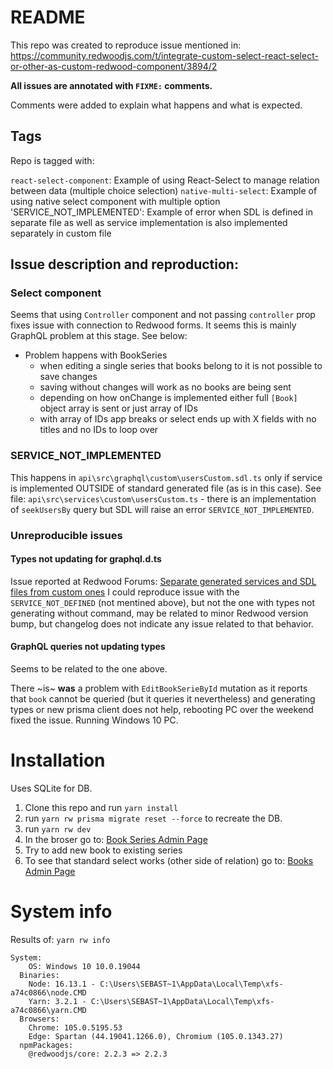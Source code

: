 # README

This repo was created to reproduce issue mentioned in:
https://community.redwoodjs.com/t/integrate-custom-select-react-select-or-other-as-custom-redwood-component/3894/2

**All issues are annotated with `FIXME:` comments.**

Comments were added to explain what happens and what is expected.

## Tags

Repo is tagged with:

`react-select-component`: Example of using React-Select to manage relation between data (multiple choice selection)
`native-multi-select`: Example of using native select component with multiple option
'SERVICE_NOT_IMPLEMENTED': Example of error when SDL is defined in separate file as well as service implementation is also implemented separately in custom file

## Issue description and reproduction:

### Select component

Seems that using `Controller` component and not passing `controller` prop fixes issue with connection to Redwood forms.
It seems this is mainly GraphQL problem at this stage.
See below:

- Problem happens with BookSeries
  - when editing a single series that books belong to it is not possible to save changes
  - saving without changes will work as no books are being sent
  - depending on how onChange is implemented either full `[Book]` object array is sent or just array of IDs
  - with array of IDs app breaks or select ends up with X fields with no titles and no IDs to loop over

### SERVICE_NOT_IMPLEMENTED

This happens in `api\src\graphql\custom\usersCustom.sdl.ts` only if service is implemented OUTSIDE of standard generated file (as is in this case).
See file: `api\src\services\custom\usersCustom.ts` - there is an implementation of `seekUsersBy` query but SDL will raise an error `SERVICE_NOT_IMPLEMENTED`.

### Unreproducible issues

#### Types not updating for graphql.d.ts

Issue reported at Redwood Forums: [Separate generated services and SDL files from custom ones](https://community.redwoodjs.com/t/separate-generated-services-and-sdl-files-from-custom-ones/3896/8)
I could reproduce issue with the `SERVICE_NOT_DEFINED` (not mentined above), but not the one with types not generating without command, may be related to minor Redwood version bump, but changelog does not indicate any issue related to that behavior.

#### GraphQL queries not updating types

Seems to be related to the one above.

There ~is~ **was** a problem with `EditBookSerieById` mutation as it reports that `book` cannot be queried (but it queries it nevertheless) and generating types or new prisma client does not help, rebooting PC over the weekend fixed the issue. Running Windows 10 PC.

# Installation

Uses SQLite for DB.

1. Clone this repo and run `yarn install`
2. run `yarn rw prisma migrate reset --force` to recreate the DB.
3. run `yarn rw dev`
4. In the broser go to: [Book Series Admin Page](http://localhost:8910/admin/book-series)
5. Try to add new book to existing series
6. To see that standard select works (other side of relation) go to: [Books Admin Page](http://localhost:8910/admin/books)


# System info

Results of: `yarn rw info`

```
System:
    OS: Windows 10 10.0.19044
  Binaries:
    Node: 16.13.1 - C:\Users\SEBAST~1\AppData\Local\Temp\xfs-a74c0866\node.CMD
    Yarn: 3.2.1 - C:\Users\SEBAST~1\AppData\Local\Temp\xfs-a74c0866\yarn.CMD
  Browsers:
    Chrome: 105.0.5195.53
    Edge: Spartan (44.19041.1266.0), Chromium (105.0.1343.27)
  npmPackages:
    @redwoodjs/core: 2.2.3 => 2.2.3
```
